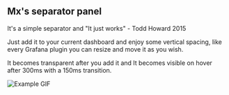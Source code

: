 ## Mx's separator panel

It's a simple separator and "It just works" - Todd Howard 2015

Just add it to your current dashboard and enjoy some vertical spacing, like every Grafana plugin you can resize and move it as you wish.

It becomes transparent after you add it and It becomes visible on hover after 300ms with a 150ms transition.

![Example GIF](https://media.giphy.com/media/2ywOVaxWIlGINCfTFS/giphy.gif)
